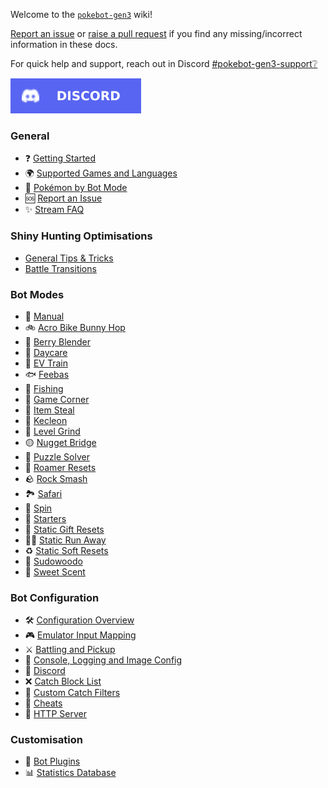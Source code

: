 Welcome to the [`pokebot-gen3`](https://github.com/40Cakes/pokebot-gen3) wiki!

[Report an issue](pages/Report%20an%20Issue.md) or [raise a pull request](https://github.com/40Cakes/pokebot-gen3/pulls) if you find any missing/incorrect information in these docs.

For quick help and support, reach out in Discord [#pokebot-gen3-support❔](https://discord.com/channels/1057088810950860850/1139190426834833528)

[![Discord](images/badge_discord.svg)](https://discord.com/invite/UtxR3cazUa)

### General
- ❓ [Getting Started](pages/Getting%20Started.md)
- 🌍 [Supported Games and Languages](pages/Supported%20Games%20and%20Languages.md)
- 🔎 [Pokémon by Bot Mode](pages/Pokemon%20By%20Bot%20Mode.md)
- 🆘 [Report an Issue](pages/Report%20an%20Issue.md)
- ✨ [Stream FAQ](pages/Stream%20FAQ.md)

### Shiny Hunting Optimisations
- [General Tips & Tricks](pages/Optimisations%20-%20General%20Tips%20&%20Tricks.md)
- [Battle Transitions](pages/Optimisations%20-%20Battle%20Transitions.md)

### Bot Modes

- 🔧 [Manual](pages/Mode%20-%20Manual.md)
- 🚲 [Acro Bike Bunny Hop](pages/Mode%20-%20Acro%20Bike%20Bunny%20Hop.md)
- 🍓 [Berry Blender](pages/Mode%20-%20Berry%20Blender.md)
- 🥚 [Daycare](pages/Mode%20-%20Daycare.md)
- 💊 [EV Train](pages/Mode%20-%20EV%20Train.md)
- 🐟 [Feebas](pages/Mode%20-%20Feebas.md)
- 🎣 [Fishing](pages/Mode%20-%20Fishing.md)
- 🎰 [Game Corner](pages/Mode%20-%20Game%20Corner.md)
- 🥷 [Item Steal](pages/Mode%20-%20Item%20Steal.md)
- 🎨 [Kecleon](pages/Mode%20-%20Kecleon.md)
- 🔄️ [Level Grind](pages/Mode%20-%20Level%20Grind.md)
- 🟡 [Nugget Bridge](pages/Mode%20-%20Nugget%20Bridge.md)
- 🧩 [Puzzle Solver](pages/Mode%20-%20Puzzle%20Solver.md)
- 🏃 [Roamer Resets](pages/Mode%20-%20Roamer%20Resets.md)
- 🪨 [Rock Smash](pages/Mode%20-%20Rock%20Smash.md)
- 🏞️ [Safari](pages/Mode%20-%20Safari.md)
- 🔄 [Spin](pages/Mode%20-%20Spin.md)
- 💼 [Starters](pages/Mode%20-%20Starters.md)
- 🎁 [Static Gift Resets](pages/Mode%20-%20Static%20Gift%20Resets.md)
- 🏃🏼 [Static Run Away](pages/Mode%20-%20Static%20Run%20Aways.md)
- ♻ [Static Soft Resets](pages/Mode%20-%20Static%20Soft%20Resets.md)
- 🥦 [Sudowoodo](pages/Mode%20-%20Sudowoodo.md)
- 🍂 [Sweet Scent](pages/Mode%20-%20Sweet%20Scent.md)

### Bot Configuration

- 🛠 [Configuration Overview](pages/Configuration%20-%20Overview.md)
- 🎮 [Emulator Input Mapping](pages/Configuration%20-%20Key%20Mappings.md)
- ⚔ [Battling and Pickup](pages/Configuration%20-%20Battling%20and%20Pickup.md)
- 📄 [Console, Logging and Image Config](pages/Console,%20Logging%20and%20Image%20Config.md)
- 📢 [Discord](pages/Configuration%20-%20Discord.md)
- ❌ [Catch Block List](pages/Configuration%20-%20Catch%20Block%20List.md)
- 🥅 [Custom Catch Filters](pages/Configuration%20-%20Custom%20Catch%20Filters.md)
- 💎 [Cheats](pages/Configuration%20-%20Cheats.md)
- 📡 [HTTP Server](pages/Configuration%20-%20HTTP%20Server.md)

### Customisation

- 🧩 [Bot Plugins](pages/Customisation%20-%20Plugins.md)
- 📊 [Statistics Database](pages/Customisation%20-%20Statistics%20Database.md)
